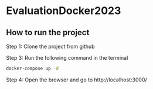 # EvaluationDocker2023

## How to run the project
Step 1: Clone the project from github

Step 3: Run the following command in the terminal
```bash 
docker-compose up -d
```

Step 4: Open the browser and go to http://localhost:3000/